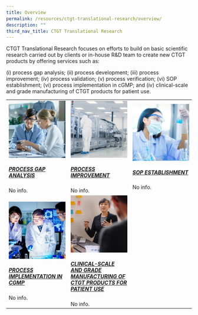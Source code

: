 ```yaml
---
title: Overview
permalink: /resources/ctgt-translational-research/overview/
description: ""
third_nav_title: CTGT Translational Research
---
```

CTGT Translational Research focuses on efforts to build on basic scientific research carried out by clients or in-house R&amp;D team to create new CTGT products by offering services such as:

(i) process gap analysis; (ii) process development; (iii) process improvement; (iv) process validation; (v) process verification; (vi) SOP establishment; (vi) process implementation in cGMP; and (iv) clinical-scale and grade manufacturing of CTGT products for patient use.

<table>
	<tbody>
		<tr>
			<td style="width:33%">
				<img src="/images/Resources/CTGT%20Translational%20Research/shutterstock_1104131693.jpg">
				<br>
				<a href="/resources/ctgt-translational-research/process-gap-analysis/">
				<h5>PROCESS GAP ANALYSIS</h5>
				</a>
				No info.
			</td>
			<td style="width:33%">
				<img src="/images/Resources/CTGT%20Translational%20Research/shutterstock_1268263936.jpg">
				<br>
				<a href="/resources/ctgt-translational-research/process-improvement/">
				<h5>PROCESS IMPROVEMENT</h5>
				</a>
				No info.
			</td>
			<td style="width:33%">
				<img src="/images/Resources/CTGT%20Translational%20Research/shutterstock_1190376445.jpg">
				<br>
				<a href="/resources/ctgt-translational-research/sop-establishment/">
				<h5>SOP ESTABLISHMENT</h5>
				</a>
				No info.
			</td>
		</tr>
		<tr>
			<td style="width:33%">
				<img src="/images/Resources/CTGT%20Translational%20Research/service-1-2.jpg">
				<br>
				<a href="/resources/ctgt-translational-research/process-implementation-in-cgmp/">
				<h5>PROCESS IMPLEMENTATION IN CGMP</h5>
				</a>
				No info.
			</td>
			<td style="width:33%">
				<img src="/images/Resources/CTGT%20Translational%20Research/shutterstock_519817903.jpg">
				<br>
				<a href="/resources/ctgt-translational-research/clinical-scale-and-grade-manufacturing-of-ctgt-products/">
				<h5>CLINICAL-SCALE AND GRADE MANUFACTURING OF CTGT PRODUCTS FOR PATIENT USE</h5>
				</a>
				No info.
			</td>
		</tr>
	</tbody>
</table>
